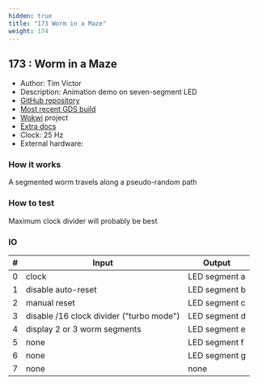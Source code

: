 ```yaml
---
hidden: true
title: "173 Worm in a Maze"
weight: 174
---
```


## 173 : Worm in a Maze

* Author: Tim Victor
* Description: Animation demo on seven-segment LED
* [GitHub repository](https://github.com/timvgso/tinatapeworm)
* [Most recent GDS build](https://github.com/timvgso/tinatapeworm/actions/runs/3574367774)
* [Wokwi](https://wokwi.com/projects/348381622440034899) project
* [Extra docs]()
* Clock: 25 Hz
* External hardware: 



### How it works

A segmented worm travels along a pseudo-random path

### How to test

Maximum clock divider will probably be best

### IO

| # | Input        | Output       |
|---|--------------|--------------|
| 0 | clock  | LED segment a |
| 1 | disable auto-reset  | LED segment b |
| 2 | manual reset  | LED segment c |
| 3 | disable /16 clock divider ("turbo mode")  | LED segment d |
| 4 | display 2 or 3 worm segments  | LED segment e |
| 5 | none  | LED segment f |
| 6 | none  | LED segment g |
| 7 | none  | none |
